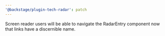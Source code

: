 ```yaml
---
'@backstage/plugin-tech-radar': patch
---
```


Screen reader users will be able to navigate the RadarEntry component now that links have a discernible name.
